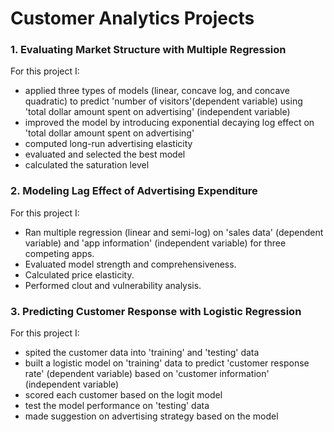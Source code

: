# Customer Analytics Projects


### 1. Evaluating Market Structure with Multiple Regression
For this project I:
- applied three types of models (linear, concave log, and concave quadratic) to predict 'number of visitors'(dependent variable) using 'total dollar amount spent on advertising' (independent variable)
- improved the model by introducing exponential decaying log effect on 'total dollar amount spent on advertising'
- computed long-run advertising elasticity
- evaluated and selected the best model
- calculated the saturation level

### 2. Modeling Lag Effect of Advertising Expenditure
For this project I:
- Ran multiple regression (linear and semi-log) on 'sales data' (dependent variable) and 'app information' (independent variable) for three competing apps.
- Evaluated model strength and comprehensiveness.
- Calculated price elasticity.
- Performed clout and vulnerability analysis.


### 3. Predicting Customer Response with Logistic Regression
For this project I:
- spited the customer data into 'training' and 'testing' data
- built a logistic model on 'training' data to predict 'customer response rate' (dependent variable) based on 'customer information' (independent variable)
- scored each customer based on the logit model
- test the model performance on 'testing' data
- made suggestion on advertising strategy based on the model